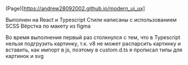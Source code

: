 (Page)[https://andrew28092002.github.io/modern_ui_ux]

Выполнен на React и Typescript
Стили написаны с использованием SCSS
Вёрстка по макету из figma

Во время выполнения первый раз столкнулся с тем, что в Typescript нельзя подгрузить картинку, т.к. v8 не может распарсить картинку и вставить, как импорт в js, поэтому в custom.d.ts я прописал типы для картинок и svg
